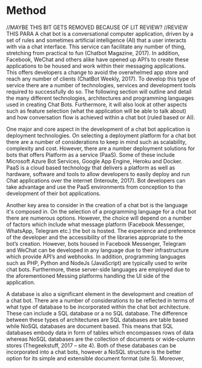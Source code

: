 # Method

//MAYBE THIS BIT GETS REMOVED BECAUSE OF LIT REVIEW?
//REVIEW THIS PARA
A chat bot is a conversational computer application, driven by a set of rules and sometimes artificial intelligence (AI) that a user interacts with via a chat interface. This service can facilitate any number of thing, stretching from practical to fun (Chatbot Magazine, 2017). In addition, Facebook, WeChat and others alike have opened up API’s to create these applications to be housed and work within their messaging applications.  This offers developers a change to avoid the overwhelmed app store and reach any number of clients (ChatBot Weekly, 2017). To develop this type of service there are a number of technologies, services and development tools required to successfully do so. The following section will outline and detail the many different technologies, architectures and programming languages used in creating Chat Bots. Furthermore, it will also look at other aspects such as feature selection (what the application will be able to talk about) and how conversation flow is achieved within a chat bot (ruled based or AI).

One major and core aspect in the development of a chat bot application is deployment technologies. On selecting a deployment platform for a chat bot there are a number of considerations to keep in mind such as scalability, complexity and cost. However, there are a number deployment solutions for bots that offers Platform as a service (PaaS). Some of these include Microsoft Azure Bot Services, Google App Engine, Heroku and Docker. PaaS is a cloud based technology that delivers a platform as well as hardware, software and tools to allow developers to easily deploy and run Chat applications over the internet (Interoute, 2017). Bot developers can take advantage and use the PaaS environments from conception to the development of their bot applications.

Another key area to consider in the creation of a chat bot is the language it's composed in. On the selection of a programming language for a chat bot there are numerous options. However, the choice will depend on a number of factors which include what message platform (Facebook Messenger, WhatsApp, Telegram etc.) the bot is hosted. The experience and preference of the developer and the accessibility of the libraries appropriate to the bot’s creation. However, bots housed in Facebook Messenger, Telegram and WeChat can be developed in any language due to their infrastructure which provide API’s and webhooks. In addition, programming languages such as PHP, Python and NodeJs (JavaScript) are typically used to write chat bots. Furthermore, these server-side languages are employed due to the aforementioned Messing platforms handling the UI side of the application.

A database is also a significant element in the development and creation of a chat bot. There are a number of considerations to be reflected in terms of what type of database to be incorporated within the chat bot architecture. These can include a SQL database or a no SQL database. The difference between these types of architectures are SQL databases are table based while NoSQL databases are document based. This means that SQL databases embody data in form of tables which encompasses rows of data whereas NoSQL databases are the collection of documents or wide-column stores (Thegeekstuff, 2017 – site 4). Both of these databases can be incorporated into a chat bots, however a NoSQL structure is the better option for its simple and extensible document format (site 5). Moreover, 







